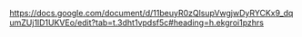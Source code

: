 https://docs.google.com/document/d/11beuyR0zQlsupVwgjwDyRYCKx9_dqumZUj1lD1UKVEo/edit?tab=t.3dht1vpdsf5c#heading=h.ekgroi1pzhrs